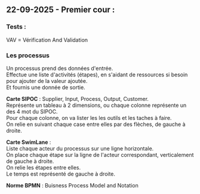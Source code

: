 ## 22-09-2025 - Premier cour :

### Tests :

VAV = Vérification And Validation

### Les processus

Un processus prend des données d'entrée.  
Effectue une liste d'activités (étapes), en s'aidant de ressources si besoin pour ajouter de la valeur ajoutée.  
Et fournis une donnée de sortie.

**Carte SIPOC** : Supplier, Input, Process, Output, Customer.  
Représente un tableau à 2 dimensions, ou chaque colonne représente un des 4 mot du SIPOC.  
Pour chaque colonne, on va lister les les outils et les taches à faire.  
On relie en suivant chaque case entre elles par des flèches, de gauche à droite.

**Carte SwimLane** :  
Liste chaque acteur du processus sur une ligne horizontale.  
On place chaque étape sur la ligne de l'acteur correspondant, verticalement de gauche à droite.  
On relie les étapes entre elles.  
Le temps est représenté de gauche à droite.

**Norme BPMN** : Buisness Process Model and Notation
